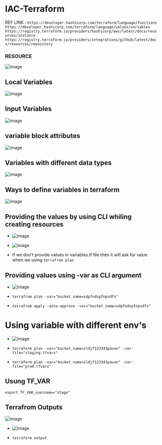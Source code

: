 # IAC-Terraform

REF LINK : ``` https://developer.hashicorp.com/terraform/language/functions ```
``` https://developer.hashicorp.com/terraform/language/values/variables ```
``` https://registry.terraform.io/providers/hashicorp/aws/latest/docs/resources/instance ```
``` https://registry.terraform.io/providers/integrations/github/latest/docs/resources/repository ```

### RESOURCE 

![image](https://github.com/user-attachments/assets/a123117a-8eb3-4806-9002-6eb03a02c3f6)

## Local Variables

![image](https://github.com/user-attachments/assets/a5235bad-d13a-432e-a790-40f3dd540eb5)

## Input Variables

![image](https://github.com/user-attachments/assets/07aa59d2-4028-4f1c-8b43-5e9ea7e8aa3d)

## variable block attributes

![image](https://github.com/user-attachments/assets/79d3609f-0872-49a0-a119-b9ff21ea82c1)


## Variables with different data types

![image](https://github.com/user-attachments/assets/56f7d4db-fa85-4f04-bc6b-b6a71a44b616)

## Ways to define variables in terraform

![image](https://github.com/user-attachments/assets/7efb7a2b-3588-49ff-a040-a678a269253c)

## Providing the values by using CLI whiling creating resources

- ![image](https://github.com/user-attachments/assets/17e1f7f3-0c54-451b-bfe8-53e28cecd7dd)

- ![image](https://github.com/user-attachments/assets/7b232144-e39a-4c9f-bce0-8ff13d542204)

- If we don't provide values in variables.tf file then it will ask for value when we using ``` terrafrom plan ```

## Providing values using -var as CLI argument

- ![image](https://github.com/user-attachments/assets/f21db927-a0fe-429f-86ea-8f62007adef0)

- ``` terrafrom plan -var="bucket_name=sdpfndspfnpsdfs" ```
- ``` terrafrom apply -auto-approve -var="bucket_name=sdpfndspfnpsdfs" ```

# Using variable with different env's

- ![image](https://github.com/user-attachments/assets/66761ddf-87ee-4fea-816a-72f927ddff14)
- ``` terraform plan -var="bucket_name=sldjf123343pavan" -var-file="staging.tfvars" ```

- ``` terraform plan -var="bucket_name=sldjf123343pavan" -var-file="prod.tfvars" ```

## Usung TF_VAR
``` export TF_VAR_username="stage" ```

## Terrafrom Outputs

![image](https://github.com/user-attachments/assets/5490f9c0-c87c-4020-8c8f-b836d9c73e23)

- ![image](https://github.com/user-attachments/assets/0d8d5a76-786d-4ac7-9e30-ac2678e32bf1)

- ``` terraform output ```


